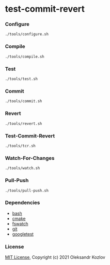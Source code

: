 # test-commit-revert

### Configure

```
./tools/configure.sh
```

### Compile

```
./tools/compile.sh
```

### Test

```
./tools/test.sh
```

### Commit

```
./tools/commit.sh
```

### Revert

```
./tools/revert.sh
```

### Test-Commit-Revert

```
./tools/tcr.sh
```

### Watch-For-Changes

```
./tools/watch.sh
```

### Pull-Push

```
./tools/pull-push.sh
```

### Dependencies

* [bash](https://www.gnu.org/software/bash)
* [cmake](https://cmake.org)
* [fswatch](https://emcrisostomo.github.io/fswatch)
* [git](https://git-scm.com)
* [googletest](https://github.com/google/googletest)

### License

[MIT License](https://github.com/oleksandrkozlov/test-commit-revert/blob/master/LICENSE), Copyright (c) 2021 Oleksandr Kozlov
